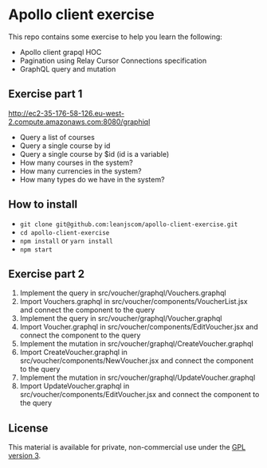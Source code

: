 Apollo client exercise
=========================

This repo contains some exercise to help you learn the following:

- Apollo client grapql HOC
- Pagination using Relay Cursor Connections specification
- GraphQL query and mutation

## Exercise part 1

http://ec2-35-176-58-126.eu-west-2.compute.amazonaws.com:8080/graphiql

* Query a list of courses
* Query a single course by id
* Query a single course by $id  (id is a variable)
* How many courses in the system?
* How many currencies in the system?
* How many types do we have in the system?


## How to install

- `git clone git@github.com:leanjscom/apollo-client-exercise.git`
- `cd apollo-client-exercise`
- `npm install` or `yarn install`
- `npm start`

## Exercise part 2

1. Implement the query in src/voucher/graphql/Vouchers.graphql
2. Import Vouchers.graphql in src/voucher/components/VoucherList.jsx and connect the component to the query
3. Implement the query in src/voucher/graphql/Voucher.graphql
4. Import Voucher.graphql in src/voucher/components/EditVoucher.jsx and connect the component to the query
5. Implement the mutation in src/voucher/graphql/CreateVoucher.graphql
6. Import CreateVoucher.graphql in src/voucher/components/NewVoucher.jsx and connect the component to the query
7. Implement the mutation in src/voucher/graphql/UpdateVoucher.graphql
8. Import UpdateVoucher.graphql in src/voucher/components/EditVoucher.jsx and connect the component to the query

## License

This material is available for private, non-commercial use under the [GPL version 3](http://www.gnu.org/licenses/gpl-3.0-standalone.html).
